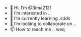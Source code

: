 - 👋 Hi, I’m @Sima2121
- 👀 I’m interested in ..
- 🌱 I’m currently learning .sdds
- 💞️ I’m looking to collaborate on ..
- 📫 How to reach me ..
weq
<!---
Sima2121/Sima2121 is a ✨ special ✨ repository because its `README.md` (this file) appears on your GitHub profile.
You can click the Preview link to take a look at your changes.
--
